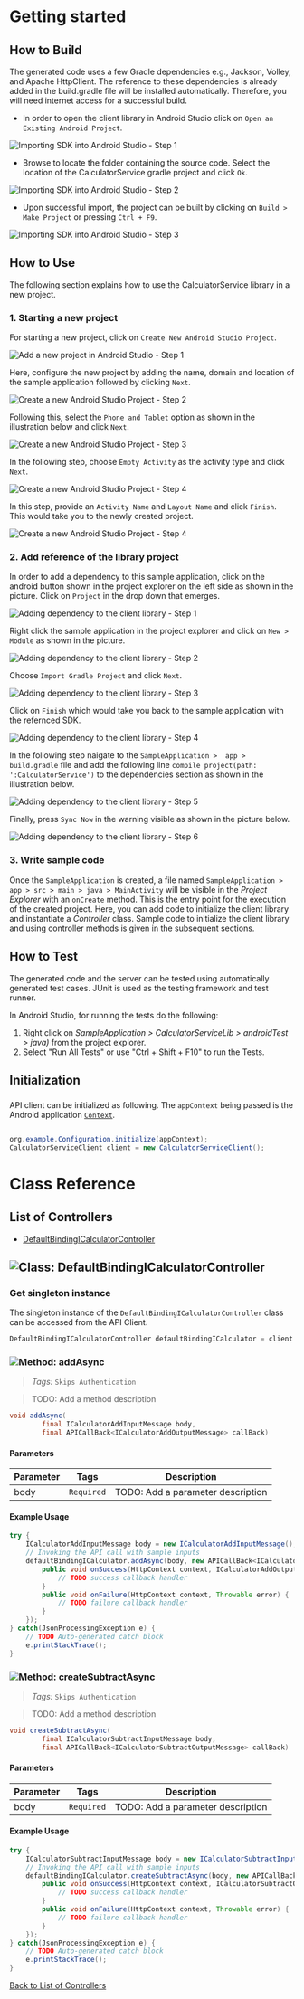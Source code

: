 # Getting started

## How to Build

The generated code uses a few Gradle dependencies e.g., Jackson, Volley,
and Apache HttpClient. The reference to these dependencies is already
added in the build.gradle file will be installed automatically. Therefore,
you will need internet access for a successful build.

* In order to open the client library in Android Studio click on ``` Open an Existing Android Project ```.

![Importing SDK into Android Studio - Step 1](https://apidocs.io/illustration/android?step=import1&workspaceFolder=CalculatorService&workspaceName=CalculatorService&projectName=CalculatorServiceLib&rootNamespace=org.example)

* Browse to locate the folder containing the source code. Select the location of the CalculatorService gradle project and click ``` Ok ```.

![Importing SDK into Android Studio - Step 2](https://apidocs.io/illustration/android?step=import2&workspaceFolder=CalculatorService&workspaceName=CalculatorService&projectName=CalculatorServiceLib&rootNamespace=org.example)

* Upon successful import, the project can be built by clicking on ``` Build > Make Project ``` or  pressing ``` Ctrl + F9 ```.

![Importing SDK into Android Studio - Step 3](https://apidocs.io/illustration/android?step=import3&workspaceFolder=CalculatorService&workspaceName=CalculatorService&projectName=CalculatorServiceLib&rootNamespace=org.example)

## How to Use

The following section explains how to use the CalculatorService library in a new project.

### 1. Starting a new project 

For starting a new project, click on ``` Create New Android Studio Project ```.

![Add a new project in Android Studio - Step 1](https://apidocs.io/illustration/android?step=createNewProject0&workspaceFolder=CalculatorService&workspaceName=CalculatorService&projectName=CalculatorServiceLib&rootNamespace=org.example)

Here, configure the new project by adding the name, domain and location of the sample application followed by clicking ``` Next ```.

![Create a new Android Studio Project - Step 2](https://apidocs.io/illustration/android?step=createNewProject1&workspaceFolder=CalculatorService&workspaceName=CalculatorService&projectName=CalculatorServiceLib&rootNamespace=org.example)

Following this, select the `Phone and Tablet` option as shown in the illustration below and click `Next`.

![Create a new Android Studio Project - Step 3](https://apidocs.io/illustration/android?step=createNewProject2&workspaceFolder=CalculatorService&workspaceName=CalculatorService&projectName=CalculatorServiceLib&rootNamespace=org.example)

In the following step, choose ``` Empty Activity ``` as the activity type and click ``` Next ```.

![Create a new Android Studio Project - Step 4](https://apidocs.io/illustration/android?step=createNewProject3&workspaceFolder=CalculatorService&workspaceName=CalculatorService&projectName=CalculatorServiceLib&rootNamespace=org.example)

In this step, provide an ``` Activity Name ``` and ``` Layout Name ``` and click ``` Finish ```.  This would take you to the newly created project.

![Create a new Android Studio Project - Step 4](https://apidocs.io/illustration/android?step=createNewProject4&workspaceFolder=CalculatorService&workspaceName=CalculatorService&projectName=CalculatorServiceLib&rootNamespace=org.example)

### 2. Add reference of the library project

In order to add a dependency to this sample application, click on the android button shown in the project explorer on the left side as shown in the picture. Click on ``` Project ``` in the drop down that emerges.  

![Adding dependency to the client library - Step 1](https://apidocs.io/illustration/android?step=testProject0&workspaceFolder=CalculatorService&workspaceName=CalculatorService&projectName=CalculatorServiceLib&rootNamespace=org.example)

Right click the sample application in the project explorer and click on ``` New > Module ```  as shown in the picture.

![Adding dependency to the client library - Step 2](https://apidocs.io/illustration/android?step=testProject1&workspaceFolder=CalculatorService&workspaceName=CalculatorService&projectName=CalculatorServiceLib&rootNamespace=org.example)

Choose ``` Import Gradle Project ``` and click ``` Next ```.

![Adding dependency to the client library - Step 3](https://apidocs.io/illustration/android?step=testProject2&workspaceFolder=CalculatorService&workspaceName=CalculatorService&projectName=CalculatorServiceLib&rootNamespace=org.example)

Click on ``` Finish ``` which would take you back to the sample application with the refernced SDK. 

![Adding dependency to the client library - Step 4](https://apidocs.io/illustration/android?step=testProject3&workspaceFolder=CalculatorService&workspaceName=CalculatorService&projectName=CalculatorServiceLib&rootNamespace=org.example)

In the following step naigate to the ``` SampleApplication >  app > build.gradle ``` file and add the following line ```compile project(path: ':CalculatorService')``` to the dependencies section as shown in the illustration below.

![Adding dependency to the client library - Step 5](https://apidocs.io/illustration/android?step=testProject4&workspaceFolder=CalculatorService&workspaceName=CalculatorService&projectName=CalculatorServiceLib&rootNamespace=org.example)

Finally, press ``` Sync Now ``` in the warning visible as shown in the picture below.

![Adding dependency to the client library - Step 6](https://apidocs.io/illustration/android?step=testProject5&workspaceFolder=CalculatorService&workspaceName=CalculatorService&projectName=CalculatorServiceLib&rootNamespace=org.example)

### 3. Write sample code

Once the ``` SampleApplication ``` is created, a file named ``` SampleApplication > app > src > main > java > MainActivity ``` will be visible in the *Project Explorer* with an ``` onCreate ``` method. This is the entry point for the execution of the created project.
Here, you can add code to initialize the client library and instantiate a *Controller* class. Sample code to initialize the client library and using controller methods is given in the subsequent sections.

## How to Test

The generated code and the server can be tested using automatically generated test cases. 
JUnit is used as the testing framework and test runner.

In Android Studio, for running the tests do the following:

1. Right click on *SampleApplication > CalculatorServiceLib > androidTest > java)* from the project explorer.
2. Select "Run All Tests" or use "Ctrl + Shift + F10" to run the Tests.

## Initialization

### 

API client can be initialized as following. The `appContext` being passed is the Android application [`Context`](https://developer.android.com/reference/android/content/Context.html).

```java

org.example.Configuration.initialize(appContext);
CalculatorServiceClient client = new CalculatorServiceClient();
```


# Class Reference

## <a name="list_of_controllers"></a>List of Controllers

* [DefaultBindingICalculatorController](#default_binding_i_calculator_controller)

## <a name="default_binding_i_calculator_controller"></a>![Class: ](https://apidocs.io/img/class.png "org.example.controllers.DefaultBindingICalculatorController") DefaultBindingICalculatorController

### Get singleton instance

The singleton instance of the ``` DefaultBindingICalculatorController ``` class can be accessed from the API Client.

```java
DefaultBindingICalculatorController defaultBindingICalculator = client.getDefaultBindingICalculator();
```

### <a name="add_async"></a>![Method: ](https://apidocs.io/img/method.png "org.example.controllers.DefaultBindingICalculatorController.addAsync") addAsync

> *Tags:*  ``` Skips Authentication ``` 

> TODO: Add a method description


```java
void addAsync(
        final ICalculatorAddInputMessage body,
        final APICallBack<ICalculatorAddOutputMessage> callBack)
```

#### Parameters

| Parameter | Tags | Description |
|-----------|------|-------------|
| body |  ``` Required ```  | TODO: Add a parameter description |


#### Example Usage

```java
try {
    ICalculatorAddInputMessage body = new ICalculatorAddInputMessage();
    // Invoking the API call with sample inputs
    defaultBindingICalculator.addAsync(body, new APICallBack<ICalculatorAddOutputMessage>() {
        public void onSuccess(HttpContext context, ICalculatorAddOutputMessage response) {
            // TODO success callback handler
        }
        public void onFailure(HttpContext context, Throwable error) {
            // TODO failure callback handler
        }
    });
} catch(JsonProcessingException e) {
    // TODO Auto-generated catch block
    e.printStackTrace();
}
```


### <a name="create_subtract_async"></a>![Method: ](https://apidocs.io/img/method.png "org.example.controllers.DefaultBindingICalculatorController.createSubtractAsync") createSubtractAsync

> *Tags:*  ``` Skips Authentication ``` 

> TODO: Add a method description


```java
void createSubtractAsync(
        final ICalculatorSubtractInputMessage body,
        final APICallBack<ICalculatorSubtractOutputMessage> callBack)
```

#### Parameters

| Parameter | Tags | Description |
|-----------|------|-------------|
| body |  ``` Required ```  | TODO: Add a parameter description |


#### Example Usage

```java
try {
    ICalculatorSubtractInputMessage body = new ICalculatorSubtractInputMessage();
    // Invoking the API call with sample inputs
    defaultBindingICalculator.createSubtractAsync(body, new APICallBack<ICalculatorSubtractOutputMessage>() {
        public void onSuccess(HttpContext context, ICalculatorSubtractOutputMessage response) {
            // TODO success callback handler
        }
        public void onFailure(HttpContext context, Throwable error) {
            // TODO failure callback handler
        }
    });
} catch(JsonProcessingException e) {
    // TODO Auto-generated catch block
    e.printStackTrace();
}
```


[Back to List of Controllers](#list_of_controllers)



